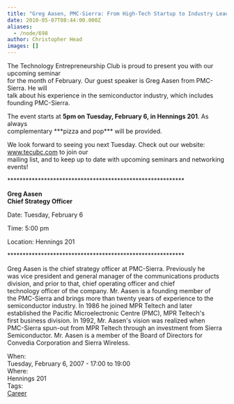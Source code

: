 ```yaml
---
title: "Greg Aasen, PMC-Sierra: From High-Tech Startup to Industry Leader"
date: 2010-05-07T08:44:00.000Z
aliases:
  - /node/698
author: Christopher Head
images: []
---
```


<div class="field field-name-body field-type-text-with-summary field-label-hidden"><div class="field-items"><div class="field-item even"><p>The Technology Entrepreneurship Club is proud to present you with our upcoming seminar<br>
for the month of February.   Our guest speaker is Greg Aasen from PMC-Sierra.   He will<br>
talk about his experience in the semiconductor industry, which includes founding PMC-Sierra.</p>
<p>The event starts at <b>5pm on Tuesday, February 6, in Hennings 201</b>. As always<br>
complementary ***pizza and pop*** will be provided.</p>
<p>We look forward to seeing you next Tuesday.  Check out our website: <a href="http://www.tecubc.com" target="_blank">www.tecubc.com</a>  to join our<br>
mailing list, and to keep up to date with upcoming seminars and networking events!</p>
<!--break--><p>**********************************************************</p>
<p><b>Greg Aasen<br>
Chief Strategy Officer</b></p>
<p>Date: Tuesday, February 6</p>
<p>Time: 5:00 pm</p>
<p>Location: Hennings 201</p>
<p>**********************************************************</p>
<p>Greg Aasen is the chief strategy officer at PMC-Sierra. Previously he<br>
was vice president and general manager of the communications products<br>
division, and prior to that, chief operating officer and chief<br>
technology officer of the company. Mr. Aasen is a founding member of<br>
the PMC-Sierra and brings more than twenty years of experience to the<br>
semiconductor industry. In 1986 he joined MPR Teltech and later<br>
established the Pacific Microelectronic Centre (PMC), MPR Teltech&apos;s<br>
first business division. In 1992, Mr. Aasen&apos;s vision was realized when<br>
PMC-Sierra spun-out from MPR Teltech through an investment from Sierra<br>
Semiconductor. Mr. Aasen is a member of the Board of Directors for<br>
Convedia Corporation and Sierra Wireless.</p>
</div></div></div><div class="field field-name-field-dates field-type-datetime field-label-above"><div class="field-label">When:&#xA0;</div><div class="field-items"><div class="field-item even"><span class="date-display-single">Tuesday, February 6, 2007 - <span class="date-display-range"><span class="date-display-start">17:00</span> to <span class="date-display-end">19:00</span></span></span></div></div></div><div class="field field-name-field-location field-type-text field-label-above"><div class="field-label">Where:&#xA0;</div><div class="field-items"><div class="field-item even">Hennings 201</div></div></div>    <footer>
    <div class="field field-name-field-tags field-type-taxonomy-term-reference field-label-above"><div class="field-label">Tags:&#xA0;</div><div class="field-items"><div class="field-item even"><a href="/career">Career</a></div></div></div>      </footer>
